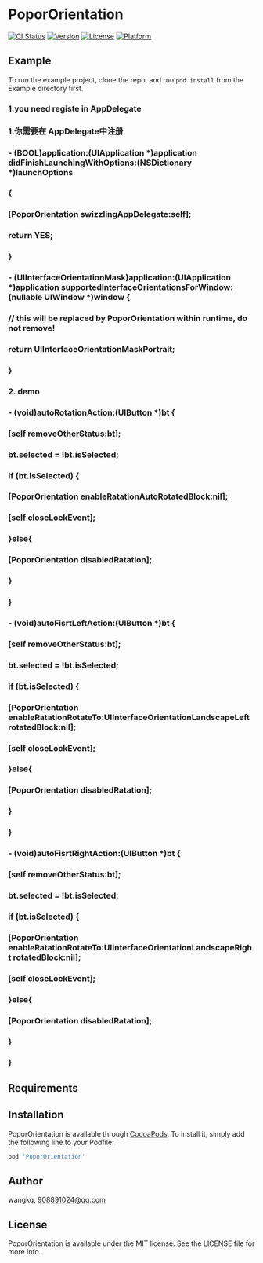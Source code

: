 # PoporOrientation

[![CI Status](https://img.shields.io/travis/wangkq/PoporOrientation.svg?style=flat)](https://travis-ci.org/wangkq/PoporOrientation)
[![Version](https://img.shields.io/cocoapods/v/PoporOrientation.svg?style=flat)](https://cocoapods.org/pods/PoporOrientation)
[![License](https://img.shields.io/cocoapods/l/PoporOrientation.svg?style=flat)](https://cocoapods.org/pods/PoporOrientation)
[![Platform](https://img.shields.io/cocoapods/p/PoporOrientation.svg?style=flat)](https://cocoapods.org/pods/PoporOrientation)

## Example

To run the example project, clone the repo, and run `pod install` from the Example directory first.

### 1.you need registe in AppDelegate
### 1.你需要在 AppDelegate中注册
### - (BOOL)application:(UIApplication *)application didFinishLaunchingWithOptions:(NSDictionary *)launchOptions
### {
###    [PoporOrientation swizzlingAppDelegate:self];
###    return YES;
### }

### - (UIInterfaceOrientationMask)application:(UIApplication *)application supportedInterfaceOrientationsForWindow:(nullable UIWindow *)window {
### 	// this will be replaced by PoporOrientation within runtime, do not remove!
### 	return UIInterfaceOrientationMaskPortrait;
### }

### 2. demo
### - (void)autoRotationAction:(UIButton *)bt {
### 	[self removeOtherStatus:bt];
### 	bt.selected = !bt.isSelected;
### 	if (bt.isSelected) {
### 		[PoporOrientation enableRatationAutoRotatedBlock:nil];
###			[self closeLockEvent];
### 	}else{
###			 [PoporOrientation disabledRatation];
### 	}
### }

### - (void)autoFisrtLeftAction:(UIButton *)bt {
### 	[self removeOtherStatus:bt];
###		bt.selected = !bt.isSelected;
### 	if (bt.isSelected) {
### 		[PoporOrientation enableRatationRotateTo:UIInterfaceOrientationLandscapeLeft rotatedBlock:nil];
### 		[self closeLockEvent];
### 	}else{
### 		[PoporOrientation disabledRatation];
### 	}
### }

### - (void)autoFisrtRightAction:(UIButton *)bt {
### 	[self removeOtherStatus:bt];
### 	bt.selected = !bt.isSelected;
### 	if (bt.isSelected) {
###			 [PoporOrientation enableRatationRotateTo:UIInterfaceOrientationLandscapeRight rotatedBlock:nil];
### 		[self closeLockEvent];
### 	}else{
### 		[PoporOrientation disabledRatation];
### 	}
### }


## Requirements

## Installation

PoporOrientation is available through [CocoaPods](https://cocoapods.org). To install
it, simply add the following line to your Podfile:

```ruby
pod 'PoporOrientation'
```

## Author

wangkq, 908891024@qq.com

## License

PoporOrientation is available under the MIT license. See the LICENSE file for more info.
